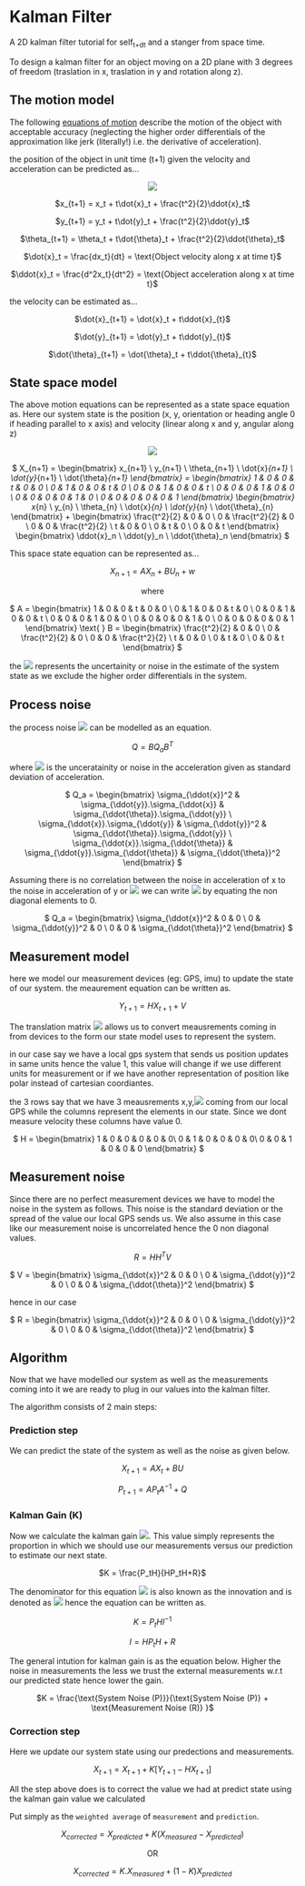 # Kalman Filter

A 2D kalman filter tutorial for self<sub>t+dt</sub> and a stanger from space time.

To design a kalman filter for an object moving on a 2D plane with 3 degrees of freedom (traslation in x, traslation in y and rotation along z).

## The motion model

The following [equations of motion](https://en.wikipedia.org/wiki/Equations_of_motion) describe the motion of the object with acceptable accuracy (neglecting the higher order differentials of the approximation like jerk (literally!) i.e. the derivative of acceleration).

the position of the object in unit time (t+1) given the velocity and acceleration can be predicted as...

<center>

<img src="https://latex.codecogs.com/svg.latex?\Large&space;
\begin{*align*}
x_{t+1} = x_t + t\dot{x}_t + \frac{t^2}{2}\ddot{x}_t \\
y_{t+1} = y_t + t\dot{y}_t + \frac{t^2}{2}\ddot{y}_t \\
\theta_{t+1} = \theta_t + t\dot{\theta}_t + \frac{t^2}{2}\ddot{\theta}_t \\
\dot{x}_t = \frac{dx_t}{dt} = \text{Object velocity along x at time t} \\
\ddot{x}_t = \frac{d^2x_t}{dt^2} = \text{Object acceleration along x at time t} \\
\end{*align*}
"/>

<!-- <img src="https://latex.codecogs.com/svg.latex?\Large&space;

"/> -->

$x_{t+1} = x_t + t\dot{x}_t + \frac{t^2}{2}\ddot{x}_t$


$y_{t+1} = y_t + t\dot{y}_t + \frac{t^2}{2}\ddot{y}_t$


$\theta_{t+1} = \theta_t + t\dot{\theta}_t + \frac{t^2}{2}\ddot{\theta}_t$

$\dot{x}_t = \frac{dx_t}{dt} = \text{Object velocity along x at time t}$

$\ddot{x}_t = \frac{d^2x_t}{dt^2} = \text{Object acceleration along x at time t}$
</center>

the velocity can be estimated as...

<center>

$\dot{x}_{t+1} = \dot{x}_t + t\ddot{x}_{t}$


$\dot{y}_{t+1} = \dot{y}_t + t\ddot{y}_{t}$


$\dot{\theta}_{t+1} = \dot{\theta}_t + t\ddot{\theta}_{t}$

</center>


## State space model

The above motion equations can be represented as a state space equation as. Here our system state is the position (x, y, orientation or heading angle 0 if heading parallel to x axis) and velocity (linear along x and y, angular along z)

<center>

<img src="https://latex.codecogs.com/svg.latex?\Large&space;
X_{n+1} = 
\begin{bmatrix}
x_{n+1} \\
y_{n+1} \\
\theta_{n+1} \\
\dot{x}_{n+1} \\
\dot{y}_{n+1} \\
\dot{\theta}_{n+1}
\end{bmatrix} =
\begin{bmatrix}
1 & 0 & 0 & t & 0 & 0 \\
0 & 1 & 0 & 0 & t & 0 \\
0 & 0 & 1 & 0 & 0 & t \\
0 & 0 & 0 & 1 & 0 & 0 \\
0 & 0 & 0 & 0 & 1 & 0 \\
0 & 0 & 0 & 0 & 0 & 1
\end{bmatrix}
\begin{bmatrix}
x_{n} \\
y_{n} \\
\theta_{n} \\
\dot{x}_{n} \\
\dot{y}_{n} \\
\dot{\theta}_{n}
\end{bmatrix}
+
\begin{bmatrix}
\frac{t^2}{2} & 0 & 0 \\
0 & \frac{t^2}{2} & 0 \\
0 & 0 & \frac{t^2}{2} \\
t & 0 & 0 \\
0 & t & 0 \\
0 & 0 & t
\end{bmatrix}
\begin{bmatrix}
\ddot{x}_n \\
\ddot{y}_n \\
\ddot{\theta}_n
\end{bmatrix}
"/>

$
X_{n+1} = 
\begin{bmatrix}
x_{n+1} \\
y_{n+1} \\
\theta_{n+1} \\
\dot{x}_{n+1} \\
\dot{y}_{n+1} \\
\dot{\theta}_{n+1}
\end{bmatrix} =
\begin{bmatrix}
1 & 0 & 0 & t & 0 & 0 \\
0 & 1 & 0 & 0 & t & 0 \\
0 & 0 & 1 & 0 & 0 & t \\
0 & 0 & 0 & 1 & 0 & 0 \\
0 & 0 & 0 & 0 & 1 & 0 \\
0 & 0 & 0 & 0 & 0 & 1
\end{bmatrix}
\begin{bmatrix}
x_{n} \\
y_{n} \\
\theta_{n} \\
\dot{x}_{n} \\
\dot{y}_{n} \\
\dot{\theta}_{n}
\end{bmatrix}
+
\begin{bmatrix}
\frac{t^2}{2} & 0 & 0 \\
0 & \frac{t^2}{2} & 0 \\
0 & 0 & \frac{t^2}{2} \\
t & 0 & 0 \\
0 & t & 0 \\
0 & 0 & t
\end{bmatrix}
\begin{bmatrix}
\ddot{x}_n \\
\ddot{y}_n \\
\ddot{\theta}_n
\end{bmatrix}
$

</center>
This space state equation can be represented as...
<center>

$X_{n+1} = AX_n + BU_n + w$

where

$
A = 
\begin{bmatrix}
1 & 0 & 0 & t & 0 & 0 \\
0 & 1 & 0 & 0 & t & 0 \\
0 & 0 & 1 & 0 & 0 & t \\
0 & 0 & 0 & 1 & 0 & 0 \\
0 & 0 & 0 & 0 & 1 & 0 \\
0 & 0 & 0 & 0 & 0 & 1
\end{bmatrix} \text{ }
B =
\begin{bmatrix}
\frac{t^2}{2} & 0 & 0 \\
0 & \frac{t^2}{2} & 0 \\
0 & 0 & \frac{t^2}{2} \\
t & 0 & 0 \\
0 & t & 0 \\
0 & 0 & t
\end{bmatrix}
$

</center>

the <img src="https://render.githubusercontent.com/render/math?math=w"> represents the uncertainity or noise in the estimate of the system state as we exclude the higher order differentials in the system.

## Process noise

the process noise <img src="https://render.githubusercontent.com/render/math?math=w"> can be modelled as an equation.

<center>

$Q = BQ_aB^T$

</center>

where <img src="https://render.githubusercontent.com/render/math?math=Q_a"> is the unceratainity or noise in the acceleration given as standard deviation of acceleration.

<center>

$
Q_a =
\begin{bmatrix}
\sigma_{\ddot{x}}^2 & \sigma_{\ddot{y}}.\sigma_{\ddot{x}} & \sigma_{\ddot{\theta}}.\sigma_{\ddot{y}} \\
\sigma_{\ddot{x}}.\sigma_{\ddot{y}} & \sigma_{\ddot{y}}^2 & \sigma_{\ddot{\theta}}.\sigma_{\ddot{y}} \\
\sigma_{\ddot{x}}.\sigma_{\ddot{\theta}} & \sigma_{\ddot{y}}.\sigma_{\ddot{\theta}} & \sigma_{\ddot{\theta}}^2
\end{bmatrix}
$

</center>

Assuming there is no correlation between the noise in acceleration of x to the noise in acceleration of y or <img src="https://render.githubusercontent.com/render/math?math=\theta"> we can write <img src="https://render.githubusercontent.com/render/math?math=Q_a"> by equating the non diagonal elements to 0.

<center>

$
Q_a =
\begin{bmatrix}
\sigma_{\ddot{x}}^2 & 0 & 0 \\
0 & \sigma_{\ddot{y}}^2 & 0 \\
0 & 0 & \sigma_{\ddot{\theta}}^2
\end{bmatrix}
$

</center>

## Measurement model

here we model our measurement devices (eg: GPS, imu) to update the state of our system. the meaurement equation can be written as. 
<center>

$Y_{t+1} = H X_{t+1} + V$

</center>

The translation matrix <img src="https://render.githubusercontent.com/render/math?math=H"> allows us to convert meausrements coming in from devices to the form our state model uses to represent the system.

in our case say we have a local gps system that sends us position updates in same units hence the value 1, this value will change if we use different units for measurement or if we have another representation of position like polar instead of cartesian coordiantes.

the 3 rows say that we have 3 meausrements x,y,<img src="https://render.githubusercontent.com/render/math?math=\theta"> coming from our local GPS while the columns represent the elements in our state. Since we dont measure velocity these columns have value 0.

<center>

$
H =
\begin{bmatrix}
1 & 0 & 0 & 0 & 0 & 0\\
0 & 1 & 0 & 0 & 0 & 0\\
0 & 0 & 1 & 0 & 0 & 0
\end{bmatrix}
$

</center>

## Measurement noise

Since there are no perfect measurement devices we have to model the noise in the system as follows. This noise is the standard deviation or the spread of the value our local GPS sends us. We also assume in this case like our measurement noise is uncorrelated hence the 0 non diagonal values.

<center>

$R = HH^TV$

$
V =
\begin{bmatrix}
\sigma_{\ddot{x}}^2 & 0 & 0 \\
0 & \sigma_{\ddot{y}}^2 & 0 \\
0 & 0 & \sigma_{\ddot{\theta}}^2
\end{bmatrix}
$

</center>

hence in our case

<center>

$
R =
\begin{bmatrix}
\sigma_{\ddot{x}}^2 & 0 & 0 \\
0 & \sigma_{\ddot{y}}^2 & 0 \\
0 & 0 & \sigma_{\ddot{\theta}}^2
\end{bmatrix}
$

</center>

## Algorithm

Now that we have modelled our system as well as the measurements coming into it we are ready to plug in our values into the kalman filter.

The algorithm consists of 2 main steps:

### Prediction step

We can predict the state of the system as well as the noise as given below.

<center>

$X_{t+1} = AX_t + BU$

$P_{t+1} = AP_tA^{-1} + Q$

</center>

### Kalman Gain (K)

Now we calculate the kalman gain <img src="https://render.githubusercontent.com/render/math?math=K">. This value simply represents the proportion in which we should use our measurements versus our prediction to estimate our next state.

<center>

$K = \frac{P_tH}{HP_tH+R}$

</center>

The denominator for this equation <img src="https://render.githubusercontent.com/render/math?math=HP_tH+R"> is also known as the innovation and is denoted as <img src="https://render.githubusercontent.com/render/math?math=I"> hence the equation can be written as.

<center>

$K = P_tHI^{-1}$

$I = HP_tH+R$

</center>

The general intution for kalman gain is as the equation below. Higher the noise in measurements the less we trust the external measurements w.r.t our predicted state hence lower the gain.

<center>

$K = \frac{\text{System Noise (P)}}{\text{System Noise (P)} + \text{Measurement Noise (R)} }$

</center>

### Correction step

Here we update our system state using our predections and measurements.

<center>

$X_{t+1} = X_{t+1} + K[Y_{t+1} - HX_{t+1}]$

</center>

All the step above does is to correct the value we had at predict state using the kalman gain value we calculated

Put simply as the `weighted average` of `measurement` and `prediction`.

<center>

$X_{corrected} = X_{predicted} + K(X_{measured} - X_{predicted})$

OR

$X_{corrected} = K.X_{measured} + (1-K) X_{predicted}$

</center>

